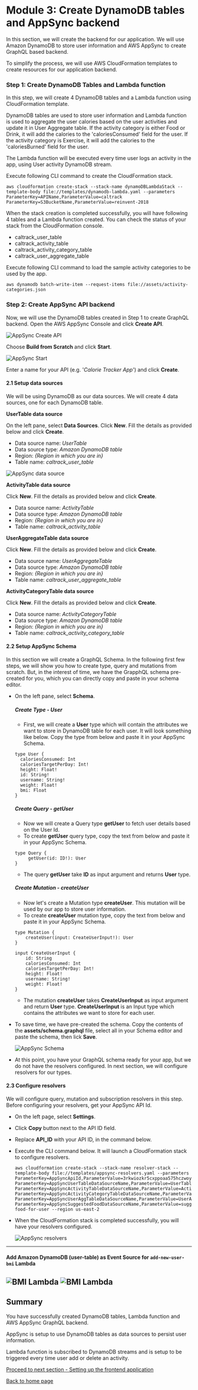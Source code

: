 # Module 3: Create DynamoDB tables and AppSync backend

In this section, we will create the backend for our application. We will use Amazon DynamoDB to store user information and AWS AppSync to create GraphQL based backend.

To simplify the process, we will use AWS CloudFormation templates to create resources for our application backend.

### Step 1: Create DynamoDB Tables and Lambda function

In this step, we will create 4 DynamoDB tables and a Lambda function using CloudFormation template. 

DynamoDB tables are used to store user information and Lambda function is used to aggregate the user calories based on the user activities and update it in User Aggregate table. If the activity category is either Food or Drink, it will add the calories to the 'caloriesConsumed' field for the user. If the activity category is Exercise, it will add the calories to the 'caloriesBurned' field for the user.

The Lambda function will be executed every time user logs an activity in the app, using User activity DynamoDB stream.

Execute following CLI command to create the CloudFormation stack.
```
aws cloudformation create-stack --stack-name dynamoDBLambdaStack --template-body file://templates/dynamodb-lambda.yaml --parameters ParameterKey=APIName,ParameterValue=caltrack ParameterKey=S3BucketName,ParameterValue=reinvent-2018
```
When the stack creation is completed successfully, you will have following 4 tables and a Lambda function created. You can check the status of your stack from the CloudFormation console.
- caltrack_user_table
- caltrack_activity_table
- caltrack_activity_category_table
- caltrack_user_aggregate_table

Execute following CLI command to load the sample activity categories to be used by the app.
```
aws dynamodb batch-write-item --request-items file://assets/activity-categories.json
```

### Step 2: Create AppSync API backend
Now, we will use the DynamoDB tables created in Step 1 to create GraphQL backend. Open the AWS AppSync Console and click **Create API**.

![AppSync Create API](images/appsync-createapi.jpg)

Choose **Build from Scratch** and click **Start**.

![AppSync Start](images/appsync-start.jpg)

Enter a name for your API (e.g. '*Calorie Tracker App*') and click **Create**.

#### 2.1 Setup data sources
We will be using DynamoDB as our data sources. We will create 4 data sources, one for each DynamoDB table.

**UserTable data source**

On the left pane, select **Data Sources**. Click **New**. Fill the details as provided below and click **Create**.
- Data source name: *UserTable*
- Data source type: *Amazon DynamoDB table*
- Region: *{Region in which you are in}*
- Table name: *caltrack_user_table*

![AppSync data source](images/appsync-ds.jpg)

**ActivityTable data source**

Click **New**. Fill the details as provided below and click **Create**.
- Data source name: *ActivityTable*
- Data source type: *Amazon DynamoDB table*
- Region: *{Region in which you are in}*
- Table name: *caltrack_activity_table*

**UserAggregateTable data source**

Click **New**. Fill the details as provided below and click **Create**.
- Data source name: *UserAggregateTable*
- Data source type: *Amazon DynamoDB table*
- Region: *{Region in which you are in}*
- Table name: *caltrack_user_aggregate_table*

**ActivityCategoryTable data source**

Click **New**. Fill the details as provided below and click **Create**.
- Data source name: *ActivityCategoryTable*
- Data source type: *Amazon DynamoDB table*
- Region: *{Region in which you are in}*
- Table name: *caltrack_activity_category_table*

#### 2.2 Setup AppSync Schema
In this section we will create a GraphQL Schema. In the following first few steps, we will show you how to create type, query and mutations from scratch. But, in the interest of time, we have the GrapphQL schema pre-created for you, which you can directly copy and paste in your schema editor.
- On the left pane, select **Schema**.
  ##### Create Type - User
  - First, we will create a **User** type which will contain the attributes we want to store in DynamoDB table for each user. It will look something like below. Copy the type from below and paste it in your AppSync Schema.
  ```
  type User {
  	caloriesConsumed: Int
  	caloriesTargetPerDay: Int!
  	height: Float!
  	id: String!
  	username: String!
  	weight: Float!
  	bmi: Float
  }
  ```

  ##### Create Query - getUser
  - Now we will create a Query type **getUser** to fetch user details based on the User Id.
  - To create **getUser** query type, copy the text from below and paste it in your AppSync Schema.
  ```
  type Query {
	   getUser(id: ID!): User
  }
  ```
  - The query **getUser** take **ID** as input argument and returns **User** type.

  ##### Create Mutation - createUser
    - Now let's create a Mutation type **createUser**. This mutation will be used by our app to store user information.
    - To create **createUser** mutation type, copy the text from below and paste it in your AppSync Schema.
    ```
    type Mutation {
    	createUser(input: CreateUserInput!): User
    }

    input CreateUserInput {
    	id: String
    	caloriesConsumed: Int
    	caloriesTargetPerDay: Int!
    	height: Float!
    	username: String!
    	weight: Float!
    }
    ```
    - The mutation **createUser** takes **CreateUserInput** as input argument and return **User** type. **CreateUserInput** is an Input type which contains the attributes we want to store for each user.


- To save time, we have pre-created the schema. Copy the contents of the **assets/schema.graphql** file, select all in your Schema editor and paste the schema, then lick **Save**.

  ![AppSync Schema](images/appsync-schema.jpg)

- At this point, you have your GraphQL schema ready for your app, but we do not have the resolvers configured. In next section, we will configure resolvers for our types.

#### 2.3 Configure resolvers
We will configure query, mutation and subscription resolvers in this step. Before configuring your resolvers, get your AppSync API Id.
- On the left page, select **Settings**.
- Click **Copy** button next to the API ID field.
- Replace **API_ID** with your API ID, in the command below.
- Execute the CLI command below. It will launch a CloudFormation stack to configure resolvers.
  ```
  aws cloudformation create-stack --stack-name resolver-stack --template-body file://templates/appsync-resolvers.yaml --parameters ParameterKey=AppSyncApiId,ParameterValue=3rkwiozkr5cxppoaa575hczwoy ParameterKey=AppSyncUserTableDataSourceName,ParameterValue=UserTable ParameterKey=AppSyncActivityTableDataSourceName,ParameterValue=ActivityTable ParameterKey=AppSyncActivityCategoryTableDataSourceName,ParameterValue=ActivityCategoryTable ParameterKey=AppSyncUserAggTableDataSourceName,ParameterValue=UserAggregateTable ParameterKey=AppSyncSuggestedFoodDataSourceName,ParameterValue=suggest-food-for-user --region us-east-2
  ```
- When the CloudFormation stack is completed successfully, you will have your resolvers configured.

  ![AppSync resolvers](images/appsync-resolvers.jpg)

---
#### Add Amazon DynamoDB (user-table) as Event Source for `add-new-user-bmi` Lambda

  ![BMI Lambda](../images/image-add-bmi-lambda.png)
  ![BMI Lambda](../images/image-configure-trigger.png)
---

## Summary
You have successfully created DynamoDB tables, Lambda function and AWS AppSync GraphQL backend.

AppSync is setup to use DynamoDB tables as data sources to persist user information.

Lambda function is subscribed to DynamoDB streams and is setup to be triggered every time user add or delete an activity.

[Proceed to next section - Setting up the frontend application](../4_frontend_app/README.md)

[Back to home page](../README.md)
